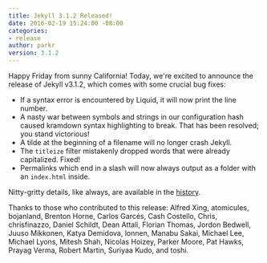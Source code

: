 ```yaml
---
title: Jekyll 3.1.2 Released!
date: 2016-02-19 15:24:00 -08:00
categories:
- release
author: parkr
version: 3.1.2
---
```


Happy Friday from sunny California! Today, we're excited to announce the release of Jekyll v3.1.2, which comes with some crucial bug fixes:

* If a syntax error is encountered by Liquid, it will now print the line number.
* A nasty war between symbols and strings in our configuration hash caused kramdown syntax highlighting to break. That has been resolved; you stand victorious!
* A tilde at the beginning of a filename will no longer crash Jekyll.
* The `titleize` filter mistakenly dropped words that were already capitalized. Fixed!
* Permalinks which end in a slash will now always output as a folder with an `index.html` inside.

Nitty-gritty details, like always, are available in the [history](/docs/history/).

Thanks to those who contributed to this release: Alfred Xing, atomicules, bojanland, Brenton Horne, Carlos Garcés, Cash Costello, Chris, chrisfinazzo, Daniel Schildt, Dean Attali, Florian Thomas, Jordon Bedwell, Juuso Mikkonen, Katya Demidova, lonnen, Manabu Sakai, Michael Lee, Michael Lyons, Mitesh Shah, Nicolas Hoizey, Parker Moore, Pat Hawks, Prayag Verma, Robert Martin, Suriyaa Kudo, and toshi.
